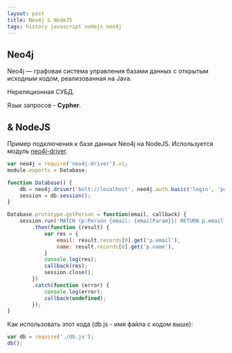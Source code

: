 ```yaml
---
layout: post
title: Neo4j & NodeJS
tags: history javascript nodejs neo4j
---
```

## Neo4j
Neo4j — графовая система управления базами данных с открытым исходным кодом, реализованная на Java. 

Нереляционная СУБД.

Язык запросов - **Cypher**.

## & NodeJS
Пример подключения к базе данных Neo4j на NodeJS. Используется модуль
[neo4j-driver](https://github.com/neo4j/neo4j-javascript-driver).

```javascript
var neo4j = require('neo4j-driver').v1;
module.exports = Database;

function Database() {
	db = neo4j.driver('bolt://localhost', neo4j.auth.basic('login', 'password'));
	session = db.session();
}

Database.prototype.getPerson = function(email, callback) {
	session.run('MATCH (p:Person {email: {emailParam}}) RETURN p.email, p.name', {emailParam: email})			
		.then(function (result) {
			var res = { 
				email: result.records[0].get('p.email'),
				name: result.records[0].get('p.name'),
			}
			console.log(res);
			callback(res);
			session.close();
		})
		.catch(function (error) {
			console.log(error);
			callback(undefined);	
		});
}
```

Как использовать этот кода (db.js - имя файла с кодом выше):

```javascript
var db = require('./db.js');
db();
```